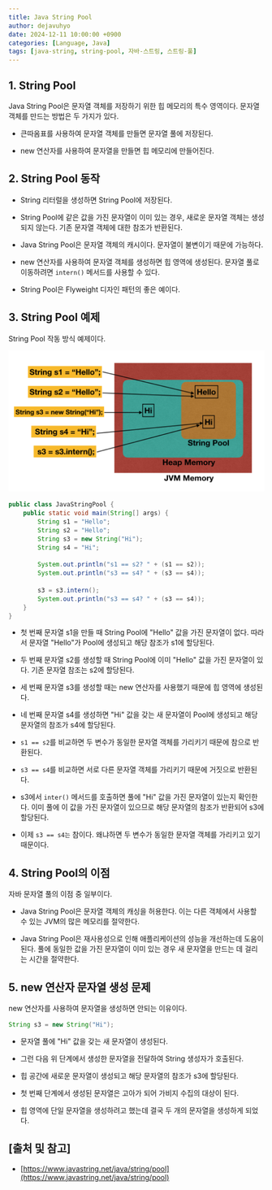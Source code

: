 ```yaml
---
title: Java String Pool
author: dejavuhyo
date: 2024-12-11 10:00:00 +0900
categories: [Language, Java]
tags: [java-string, string-pool, 자바-스트링, 스트링-풀]
---
```


## 1. String Pool
Java String Pool은 문자열 객체를 저장하기 위한 힙 메모리의 특수 영역이다. 문자열 객체를 만드는 방법은 두 가지가 있다.

* 큰따옴표를 사용하여 문자열 객체를 만들면 문자열 풀에 저장된다.

* new 연산자를 사용하여 문자열을 만들면 힙 메모리에 만들어진다.

## 2. String Pool 동작

* String 리터럴을 생성하면 String Pool에 저장된다.

* String Pool에 같은 값을 가진 문자열이 이미 있는 경우, 새로운 문자열 객체는 생성되지 않는다. 기존 문자열 객체에 대한 참조가 반환된다.

* Java String Pool은 문자열 객체의 캐시이다. 문자열이 불변이기 때문에 가능하다.

* new 연산자를 사용하여 문자열 객체를 생성하면 힙 영역에 생성된다. 문자열 풀로 이동하려면 `intern()` 메서드를 사용할 수 있다.

* String Pool은 Flyweight 디자인 패턴의 좋은 예이다.

## 3. String Pool 예제
String Pool 작동 방식 예제이다.

![java-string-pool](/assets/img/2024-12-11-java-string-pool/java-string-pool.png)

```java
public class JavaStringPool {
    public static void main(String[] args) {
        String s1 = "Hello";
        String s2 = "Hello";
        String s3 = new String("Hi");
        String s4 = "Hi";

        System.out.println("s1 == s2? " + (s1 == s2));
        System.out.println("s3 == s4? " + (s3 == s4));

        s3 = s3.intern();
        System.out.println("s3 == s4? " + (s3 == s4));
    }
}
```

* 첫 번째 문자열 s1을 만들 때 String Pool에 "Hello" 값을 가진 문자열이 없다. 따라서 문자열 "Hello"가 Pool에 생성되고 해당 참조가 s1에 할당된다.

* 두 번째 문자열 s2를 생성할 때 String Pool에 이미 "Hello" 값을 가진 문자열이 있다. 기존 문자열 참조는 s2에 할당된다.

* 세 번째 문자열 s3를 생성할 때는 new 연산자를 사용했기 때문에 힙 영역에 생성된다.

* 네 번째 문자열 s4를 생성하면 "Hi" 값을 갖는 새 문자열이 Pool에 생성되고 해당 문자열의 참조가 s4에 할당된다.

* `s1 == s2`를 비교하면 두 변수가 동일한 문자열 객체를 가리키기 때문에 참으로 반환된다.

* `s3 == s4`를 비교하면 서로 다른 문자열 객체를 가리키기 때문에 거짓으로 반환된다.

* s3에서 `inter()` 메서드를 호출하면 풀에 "Hi" 값을 가진 문자열이 있는지 확인한다. 이미 풀에 이 값을 가진 문자열이 있으므로 해당 문자열의 참조가 반환되어 s3에 할당된다.

* 이제 `s3 == s4는` 참이다. 왜냐하면 두 변수가 동일한 문자열 객체를 가리키고 있기 때문이다.

## 4. String Pool의 이점
자바 문자열 풀의 이점 중 일부이다.

* Java String Pool은 문자열 객체의 캐싱을 허용한다. 이는 다른 객체에서 사용할 수 있는 JVM의 많은 메모리를 절약한다.

* Java String Pool은 재사용성으로 인해 애플리케이션의 성능을 개선하는데 도움이 된다. 풀에 동일한 값을 가진 문자열이 이미 있는 경우 새 문자열을 만드는 데 걸리는 시간을 절약한다.

## 5. new 연산자 문자열 생성 문제
new 연산자를 사용하여 문자열을 생성하면 안되는 이유이다.

```java
String s3 = new String("Hi");
```

* 문자열 풀에 "Hi" 값을 갖는 새 문자열이 생성된다.

* 그런 다음 위 단계에서 생성한 문자열을 전달하여 String 생성자가 호출된다.

* 힙 공간에 새로운 문자열이 생성되고 해당 문자열의 참조가 s3에 할당된다.

* 첫 번째 단계에서 생성된 문자열은 고아가 되어 가비지 수집의 대상이 된다.

* 힙 영역에 단일 문자열을 생성하려고 했는데 결국 두 개의 문자열을 생성하게 되었다.

## [출처 및 참고]
* [https://www.javastring.net/java/string/pool](https://www.javastring.net/java/string/pool)

